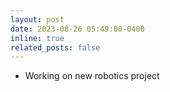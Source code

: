 ```yaml
---
layout: post
date: 2023-08-26 05:49:00-0400
inline: true
related_posts: false
---
```


<ul class="fa-ul">
    <li><i class="fa-li fa fa-spinner fa-spin"></i>Working on new robotics project</li>
</ul>

